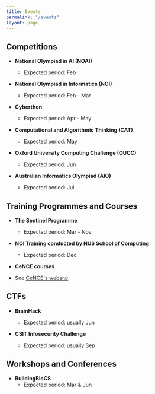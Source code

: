 ```yaml
---
title: Events
permalink: "/events"
layout: page
---
```


## Competitions

- **National Olympiad in AI (NOAI)**
    - Expected period: Feb

- **National Olympiad in Informatics (NOI)**
    - Expected period: Feb - Mar

- **Cyberthon**
    - Expected period: Apr - May

- **Computational and Algorithmic Thinking (CAT)**
    - Expected period: May

- **Oxford University Computing Challenge (OUCC)**
    - Expected period: Jun

- **Australian Informatics Olympiad (AIO)**
    - Expected period: Jul


## Training Programmes and Courses

- **The Sentinel Programme**
    - Expected period: Mar - Nov

- **NOI Training conducted by NUS School of Computing**
    - Expected period: Dec

- **CeNCE courses**
- See [CeNCE's website](https://cence.comp.nus.edu.sg/cence/courses.html)


## CTFs

- **BrainHack**
    - Expected period: usually Jun

- **CSIT Infosecurity Challenge**
    - Expected period: usually Sep


## Workshops and Conferences

- **BuildingBloCS**
    - Expected period: Mar & Jun